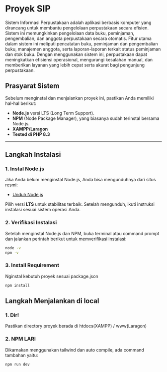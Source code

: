 # Proyek SIP

Sistem Informasi Perpustakaan adalah aplikasi berbasis komputer yang dirancang untuk membantu pengelolaan perpustakaan secara efisien. Sistem ini memungkinkan pengelolaan data buku, peminjaman, pengembalian, dan anggota perpustakaan secara otomatis. Fitur utama dalam sistem ini meliputi pencatatan buku, peminjaman dan pengembalian buku, manajemen anggota, serta laporan-laporan terkait status peminjaman dan stok buku. Dengan menggunakan sistem ini, perpustakaan dapat meningkatkan efisiensi operasional, mengurangi kesalahan manual, dan memberikan layanan yang lebih cepat serta akurat bagi pengunjung perpustakaan.

## Prasyarat Sistem

Sebelum menginstal dan menjalankan proyek ini, pastikan Anda memiliki hal-hal berikut:

- **Node.js** versi LTS (Long Term Support).
- **NPM** (Node Package Manager), yang biasanya sudah terinstal bersama Node.js.
- **XAMPP/Laragon**
- **Tested di PHP 8.3**

---

## Langkah Instalasi

### 1. **Instal Node.js**

Jika Anda belum menginstal Node.js, Anda bisa mengunduhnya dari situs resmi:

- [Unduh Node.js](https://nodejs.org/)

Pilih versi **LTS** untuk stabilitas terbaik. Setelah mengunduh, ikuti instruksi instalasi sesuai sistem operasi Anda.

### 2. **Verifikasi Instalasi**

Setelah menginstal Node.js dan NPM, buka terminal atau command prompt dan jalankan perintah berikut untuk memverifikasi instalasi:

```bash
node -v
npm -v
```

### 3. **Install Requirement**

Nginstal kebutuh proyek sesuai package.json

```bash
npm install
```

## Langkah Menjalankan di local

### 1. **Dir!**

Pastikan directory proyek berada di htdocs(XAMPP) / www(Laragon)

### 2. **NPM LARI**

Dikarnakan menggunakan tailwind dan auto compile, ada command tambahan yaitu:

```bash
npm run dev
```